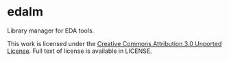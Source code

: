 edalm
=======

Library manager for EDA tools.

This work is licensed under the [Creative Commons Attribution 3.0 Unported License](http://creativecommons.org/licenses/by/3.0/). Full text of license is available in LICENSE.
